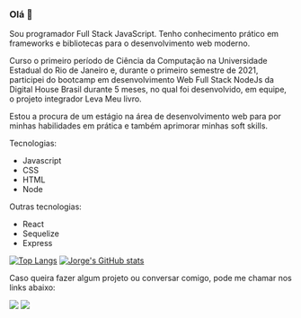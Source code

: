 ### Olá 👋

<p align="left">
Sou programador Full Stack JavaScript. Tenho conhecimento prático em frameworks e bibliotecas para o desenvolvimento web moderno.

Curso o primeiro período de Ciência da Computação na Universidade Estadual do Rio de Janeiro e, durante o primeiro semestre de 2021, participei do bootcamp em desenvolvimento Web Full Stack NodeJs da Digital House Brasil durante 5 meses, no qual foi desenvolvido, em equipe, o projeto integrador Leva Meu livro.

Estou a procura de um estágio na área de desenvolvimento web para por minhas habilidades em prática e também aprimorar minhas soft skills.
</p>

<p align="left">
  
Tecnologias:

<ul>
    <li>Javascript</li>
    <li>CSS</li>
    <li>HTML</li>
    <li>Node</li>
</ul>

Outras tecnologias:

<ul>
    <li>React</li>
    <li>Sequelize</li>
    <li>Express</li>
</ul>


[![Top Langs](https://github-readme-stats.vercel.app/api/top-langs/?username=JG-OLIVEIRA&layout=compact)](https://github.com/JG-OLIVEIRA/github-readme-stats)
[![Jorge's GitHub stats](https://github-readme-stats.vercel.app/api?username=JG-OLIVEIRA)](https://github.com/JG-OLIVEIRA/github-readme-stats) 

<p align="left">
    Caso queira fazer algum projeto ou conversar comigo, pode me chamar nos links abaixo:
</p>

<p align="left">
  <a href="https://www.linkedin.com/in/jorge-gon%C3%A7alves-de-oliveira-7570771a2/" alt="Linkedin">
  <img src="https://img.shields.io/badge/-Linkedin-0e76a8?style=for-the-badge&logo=Linkedin&logoColor=white&link=https://www.linkedin.com/"/></a>
  
  <a href="mailto:jorge.goliveira8@gmail.com" alt="Gmail">
  <img src="https://img.shields.io/badge/Gmail-D14836?style=for-the-badge&logo=gmail&logoColor=white"/></a>
</p> 
